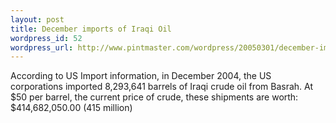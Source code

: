 ```yaml
--- 
layout: post
title: December imports of Iraqi Oil
wordpress_id: 52
wordpress_url: http://www.pintmaster.com/wordpress/20050301/december-imports-of-iraqi-oil/
---
```

According to US Import information, in December 2004, the US corporations imported  8,293,641 barrels of Iraqi crude oil from Basrah. At $50 per barrel, the current price of crude, these shipments are worth: $414,682,050.00 (415 million)
